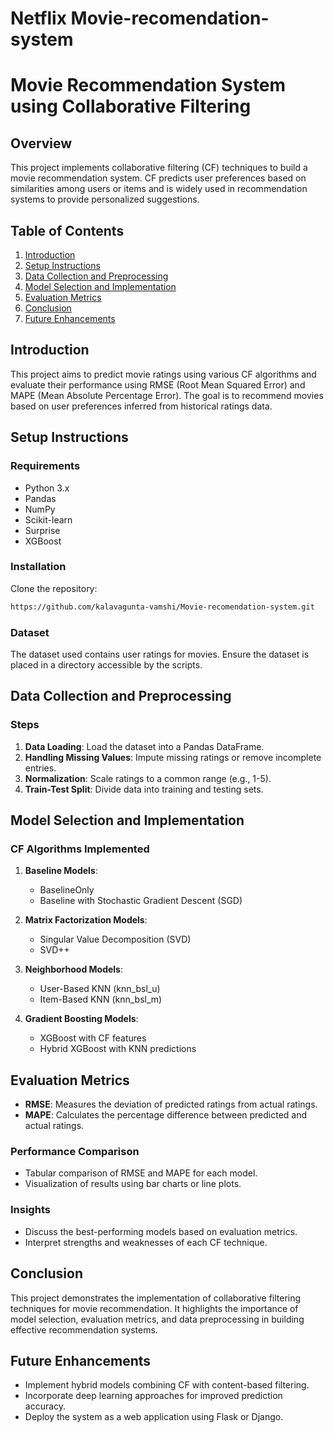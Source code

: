 # Netflix Movie-recomendation-system



# Movie Recommendation System using Collaborative Filtering

## Overview

This project implements collaborative filtering (CF) techniques to build a movie recommendation system. CF predicts user preferences based on similarities among users or items and is widely used in recommendation systems to provide personalized suggestions.

## Table of Contents

1. [Introduction](#introduction)
2. [Setup Instructions](#setup-instructions)
3. [Data Collection and Preprocessing](#data-collection-and-preprocessing)
4. [Model Selection and Implementation](#model-selection-and-implementation)
5. [Evaluation Metrics](#evaluation-metrics)
6. [Conclusion](#conclusion)
7. [Future Enhancements](#future-enhancements)


## Introduction

This project aims to predict movie ratings using various CF algorithms and evaluate their performance using RMSE (Root Mean Squared Error) and MAPE (Mean Absolute Percentage Error). The goal is to recommend movies based on user preferences inferred from historical ratings data.

## Setup Instructions

### Requirements

- Python 3.x
- Pandas
- NumPy
- Scikit-learn
- Surprise
- XGBoost

### Installation

Clone the repository:

```bash
https://github.com/kalavagunta-vamshi/Movie-recomendation-system.git

```


### Dataset

The dataset used contains user ratings for movies. Ensure the dataset is placed in a directory accessible by the scripts.

## Data Collection and Preprocessing

### Steps

1. **Data Loading**: Load the dataset into a Pandas DataFrame.
2. **Handling Missing Values**: Impute missing ratings or remove incomplete entries.
3. **Normalization**: Scale ratings to a common range (e.g., 1-5).
4. **Train-Test Split**: Divide data into training and testing sets.

## Model Selection and Implementation

### CF Algorithms Implemented

1. **Baseline Models**:
   - BaselineOnly
   - Baseline with Stochastic Gradient Descent (SGD)

2. **Matrix Factorization Models**:
   - Singular Value Decomposition (SVD)
   - SVD++
   
3. **Neighborhood Models**:
   - User-Based KNN (knn_bsl_u)
   - Item-Based KNN (knn_bsl_m)

4. **Gradient Boosting Models**:
   - XGBoost with CF features
   - Hybrid XGBoost with KNN predictions

## Evaluation Metrics

- **RMSE**: Measures the deviation of predicted ratings from actual ratings.
- **MAPE**: Calculates the percentage difference between predicted and actual ratings.



### Performance Comparison

- Tabular comparison of RMSE and MAPE for each model.
- Visualization of results using bar charts or line plots.

### Insights

- Discuss the best-performing models based on evaluation metrics.
- Interpret strengths and weaknesses of each CF technique.



## Conclusion

This project demonstrates the implementation of collaborative filtering techniques for movie recommendation. It highlights the importance of model selection, evaluation metrics, and data preprocessing in building effective recommendation systems.

## Future Enhancements

- Implement hybrid models combining CF with content-based filtering.
- Incorporate deep learning approaches for improved prediction accuracy.
- Deploy the system as a web application using Flask or Django.


